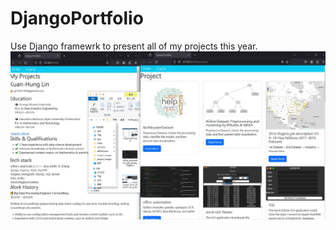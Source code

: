 # DjangoPortfolio
Use Django framewrk to present all of my projects this year.  <br />
![image](./DjangoProfolio/uploads/project_images/1stDjangoProject.jpg)